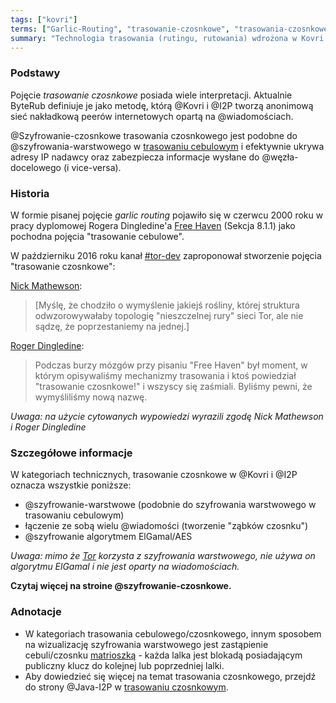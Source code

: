 ```yaml
---
tags: ["kovri"]
terms: ["Garlic-Routing", "trasowanie-czosnkowe", "trasowania-czosnkowego", "trasowaniu-czosnkowym", "trasowaniem-czosnkowym"]
summary: "Technologia trasowania (rutingu, rutowania) wdrożona w Kovri."
---
```


### Podstawy

Pojęcie *trasowanie czosnkowe* posiada wiele interpretacji. Aktualnie ByteRub definiuje je jako metodę, którą @Kovri i @I2P tworzą anonimową sieć nakładkową peerów internetowych opartą na @wiadomościach.

@Szyfrowanie-czosnkowe trasowania czosnkowego jest podobne do @szyfrowania-warstwowego w [trasowaniu cebulowym](https://en.wikipedia.org/wiki/Onion_routing) i efektywnie ukrywa adresy IP nadawcy oraz zabezpiecza informacje wysłane do @węzła-docelowego (i vice-versa).

### Historia

W formie pisanej pojęcie *garlic routing* pojawiło się w czerwcu 2000 roku w pracy dyplomowej Rogera Dingledine'a [Free Haven](http://www.freehaven.net/papers.html) (Sekcja 8.1.1) jako pochodna pojęcia "trasowanie cebulowe".

W październiku 2016 roku kanał [#tor-dev](https://oftc.net/WebChat/) zaproponował stworzenie pojęcia "trasowanie czosnkowe":

[Nick Mathewson](https://en.wikipedia.org/wiki/The_Tor_Project,_Inc):
>[Myślę, że chodziło o wymyślenie jakiejś rośliny, której struktura odwzorowywałaby topologię "nieszczelnej rury" sieci Tor, ale nie sądzę, że poprzestaniemy na jednej.]

[Roger Dingledine](https://en.wikipedia.org/wiki/Roger_Dingledine):
>Podczas burzy mózgów przy pisaniu "Free Haven" był moment, w którym opisywaliśmy mechanizmy trasowania i ktoś powiedział "trasowanie czosnkowe!" i wszyscy się zaśmiali. Byliśmy pewni, że wymyśliliśmy nową nazwę.

*Uwaga: na użycie cytowanych wypowiedzi wyrazili zgodę Nick Mathewson i Roger Dingledine*

### Szczegółowe informacje

W kategoriach technicznych, trasowanie czosnkowe w @Kovri i @I2P oznacza wszystkie poniższe:

- @szyfrowanie-warstwowe (podobnie do szyfrowania warstwowego w trasowaniu cebulowym)
- łączenie ze sobą wielu @wiadomości (tworzenie "ząbków czosnku")
- @szyfrowanie algorytmem ElGamal/AES

*Uwaga: mimo że [Tor](https://torproject.org/) korzysta z szyfrowania warstwowego, nie używa on algorytmu ElGamal i nie jest oparty na wiadomościach.*

**Czytaj więcej na stroine @szyfrowanie-czosnkowe.**

### Adnotacje

- W kategoriach trasowania cebulowego/czosnkowego, innym sposobem na wizualizację szyfrowania warstwowego jest zastąpienie cebuli/czosnku [matrioszką](https://en.wikipedia.org/wiki/Matryoshka_doll) - każda lalka jest blokadą posiadającym publiczny klucz do kolejnej lub poprzedniej lalki.
- Aby dowiedzieć się więcej na temat trasowania czosnkowego, przejdź do strony @Java-I2P w [trasowaniu czosnkowym](https://geti2p.net/en/docs/how/garlic-routing).
